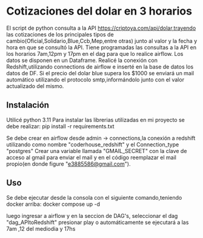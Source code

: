 # Cotizaciones del dolar en 3 horarios

El script de python consulta a la API https://criptoya.com/api/dolar,trayendo las cotizaciones de los principales tipos de cambio(Oficial,Solidario,Blue,Ccb,Mep,entre otras) junto al valor y la fecha y hora en que se consultó la API.
Tiene programadas las consultas a la API en los horarios 7am,12pm y 17pm en el dag para que lo realice airflow. Los datos se disponen en un Dataframe. Realicé la conexión con Redshift,utilizando connections de airflow e inserté en la base de datos los datos de DF. Si el precio del dolar blue supera los $1000 se enviará un mail automático utilizando el protocolo smtp,informándolo junto con el valor actualizado del mismo.

## Instalación
Utilicé python 3.11
Para instalar las librerias utilizadas en mi proyecto se debe realizar: pip install -r requirements.txt

Se debe crear en airflow desde admin -> connections,la conexión a redshift utilizando como nombre "coderhouse_redshift" y el Connection_type "postgres"
Crear una variable llamada "GMAIL_SECRET" con la clave de acceso al gmail para enviar el mail y en el código reemplazar el mail propio(en donde figure "e3885586@gmail.com").
## Uso

Se debe ejecutar desde la consola con el siguiente comando,teniendo docker arriba: docker compose up -d 

luego ingresar a airflow y en la seccion de DAG's, seleccionar el dag "dag_APItoRedshift" presionar play o automáticamente se ejecutará  a las 7am ,12 del mediodia y 17hs
